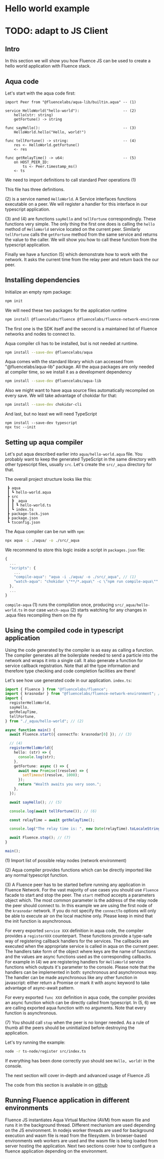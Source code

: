 # Hello world example

# TODO: adapt to JS Client

## Intro

In this section we will show you how Fluence JS can be used to create a hello world application with Fluence stack.

## Aqua code

Let's start with the aqua code first:

```aqua
import Peer from "@fluencelabs/aqua-lib/builtin.aqua" -- (1)

service HelloWorld("hello-world"):                    -- (2)
    hello(str: string)
    getFortune() -> string

func sayHello():                                      -- (3)
    HelloWorld.hello("Hello, world!")

func tellFortune() -> string:                         -- (4)
    res <- HelloWorld.getFortune()
    <- res

func getRelayTime() -> u64:                           -- (5)
    on HOST_PEER_ID:
        ts <- Peer.timestamp_ms()
    <- ts
```

We need to import definitions to call standard Peer operations (1)

This file has three definitions.

(2) is a service named `HelloWorld`. A Service interfaces functions executable on a peer. We will register a handler for this interface in our typescript application.

(3) and (4) are functions `sayHello` and `tellFortune` correspondingly. These functions very simple. The only thing the first one does is calling the `hello` method of `HelloWorld` service located on the current peer. Similarly `tellFortune` calls the `getFortune` method from the same service and returns the value to the caller. We will show you how to call these function from the typescript application.

Finally we have a function (5) which demonstrate how to work with the network. It asks the current time from the relay peer and return back the our peer.

## Installing dependencies

Initialize an empty npm package:

```sh
npm init
```

We will need these two packages for the application runtime

```sh
npm install @fluencelabs/fluence @fluencelabs/fluence-network-environment
```

The first one is the SDK itself and the second is a maintained list of Fluence networks and nodes to connect to.

Aqua compiler cli has to be installed, but is not needed at runtime.

```sh
npm install --save-dev @fluencelabs/aqua
```

Aqua comes with the standard library which can accessed from "@fluencelabs/aqua-lib" package. All the aqua packages are only needed at compiler time, so we install it as a development dependency

```sh
npm install --save-dev @fluencelabs/aqua-lib
```

Also we might want to have aqua source files automatically recompiled on every save. We will take advantage of chokidar for that:

```sh
npm install --save-dev chokidar-cli
```

And last, but no least we will need TypeScript

```
npm install --save-dev typescript
npx tsc --init
```

## Setting up aqua compiler

Let's put aqua described earlier into `aqua/hello-world.aqua` file. You probably want to keep the generated TypeScript in the same directory with other typescript files, usually `src`. Let's create the `src/_aqua` directory for that.

The overall project structure looks like this:

```
 ┣ aqua
 ┃ ┗ hello-world.aqua
 ┣ src
 ┃ ┣ _aqua
 ┃ ┃ ┗ hello-world.ts
 ┃ ┗ index.ts
 ┣ package-lock.json
 ┣ package.json
 ┗ tsconfig.json
```

The Aqua compiler can be run with `npm`:

```sh
npx aqua -i ./aqua/ -o ./src/_aqua
```

We recommend to store this logic inside a script in `packages.json` file:

```javascript
{
  ...
  "scripts": {
    ...
    "compile-aqua": "aqua -i ./aqua/ -o ./src/_aqua", // (1)
    "watch-aqua": "chokidar \"**/*.aqua\" -c \"npm run compile-aqua\"" // (2)
  },
  ...
}
```

`compile-aqua` (1) runs the compilation once, producing `src/_aqua/hello-world.ts` in our case `watch-aqua` (2) starts watching for any changes in .aqua files recompiling them on the fly

## Using the compiled code in typescript application

Using the code generated by the compiler is as easy as calling a function. The compiler generates all the boilerplate needed to send a particle into the network and wraps it into a single call. It also generate a function for service callback registration. Note that all the type information and therefore type checking and code completion facilities are there!

Let's see how use generated code in our application. `index.ts`:

```typescript
import { Fluence } from "@fluencelabs/fluence";
import { krasnodar } from "@fluencelabs/fluence-network-environment"; // (1)
import {
  registerHelloWorld,
  sayHello,
  getRelayTime,
  tellFortune,
} from "./_aqua/hello-world"; // (2)

async function main() {
  await Fluence.start({ connectTo: krasnodar[0] }); // (3)

  // (4)
  registerHelloWorld({
    hello: (str) => {
      console.log(str);
    },
    getFortune: async () => {
      await new Promise((resolve) => {
        setTimeout(resolve, 1000);
      });
      return "Wealth awaits you very soon.";
    },
  });

  await sayHello(); // (5)

  console.log(await tellFortune()); // (6)

  const relayTime = await getRelayTime();

  console.log("The relay time is: ", new Date(relayTime).toLocaleString());

  await Fluence.stop(); // (7)
}

main();
```

(1) Import list of possible relay nodes (network environment)

(2) Aqua compiler provides functions which can be directly imported like any normal typescript function.

(3) A Fluence peer has to be started before running any application in Fluence Network. For the vast majority of use cases you should use `Fluence` facade to start and stop the peer. The `start` method accepts a parameters object which. The most common parameter is the address of the relay node the peer should connect to. In this example we are using the first node of the `krasnodar` network. If you do not specify the `connectTo` options will only be able to execute air on the local machine only. Please keep in mind that the init function is asynchronous.

For every exported `service XXX` definition in aqua code, the compiler provides a `registerXXX` counterpart. These functions provide a type-safe way of registering callback handlers for the services. The callbacks are executed when the appropriate service is called in aqua on the current peer. The handlers take form of the object where keys are the name of functions and the values are async functions used as the corresponding callbacks. For example in (4) we are registering handlers for `HelloWorld` service functions which outputs it's parameter to the console. Please note that the handlers can be implemented in both: synchronous and asynchronous way. The handler can be made asynchronous like any other function in javascript: either return a Promise or mark it with async keyword to take advantage of async-await pattern.

For every exported `func XXX` definition in aqua code, the compiler provides an async function which can be directly called from typescript. In (5, 6) we are calling exported aqua function with no arguments. Note that every function is asynchronous.

(7) You should call `stop` when the peer is no longer needed. As a rule of thumb all the peers should be uninitialized before destroying the application.

Let's try running the example:

```sh
node -r ts-node/register src/index.ts
```

If everything has been done correctly yuo should see `Hello, world!` in the console.

The next section will cover in-depth and advanced usage of Fluence JS

The code from this section is available in on [github](https://github.com/fluencelabs/examples/tree/main/fluence-js-examples/hello-world)

## Running Fluence application in different environments

Fluence JS instantiates Aqua Virtual Machine (AVM) from wasm file and runs it in the background thread. Different mechanism are used depending on the JS environment. In nodejs worker threads are used for background execution and wasm file is read from the filesystem. In browser-based environments web workers are used and the wasm file is being loaded from server hosting the application. Next two sections cover how to configure a fluence application depending on the environment.
